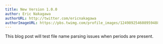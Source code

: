 ```yaml
---
title: New Version 1.0.0
author: Eric Nakagawa
authorURL: http://twitter.com/ericnakagawa
authorImageURL: https://pbs.twimg.com/profile_images/1249892546089594883/izmkura-_400x400.jpg
---
```


This blog post will test file name parsing issues when periods are present.
